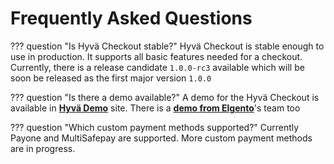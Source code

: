 # Frequently Asked Questions

??? question "Is Hyvä Checkout stable?"
    Hyvä Checkout is stable enough to use in production. It supports all basic features needed for a checkout. Currently, there is a release candidate `1.0.0-rc3` available which will be soon be released as the first major version `1.0.0`

??? question "Is there a demo available?"
    A demo for the Hyvä Checkout is available in [**Hyvä Demo**](https://demo.hyva.io/) site. There is a [**demo from Elgento**](https://hyva-demo.elgentos.io/)'s team too

??? question "Which custom payment methods supported?"
    Currently Payone and MultiSafepay are supported. More custom payment methods are in progress.
